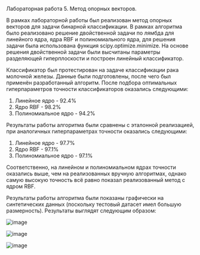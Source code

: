 Лабораторная работа 5. Метод опорных векторов.

  В рамках лабораторной работы был реализован метод опорных векторов для задачи бинарной классификации. В рамках алгоритма было реализовано решение двойственной задачи по лямбда для линейного ядра, ядра RBF и полиномиального ядра, для решения задачи была использована функция scipy.optimize.minimize. На основе решения двойственной задачи были высчитаны параметры разделяющей гиперплоскости и построен линейный классификатор.

  Классификатор был протестирован на задаче классификации рака молочной железы. Данные были подготовлены, после чего был применён разработанный алгоритм. После подбора оптимальных гиперпараметров точности классификаторов оказались следующими:

1) Линейное ядро - 92.4%
2) Ядро RBF - 98.2%
3) Полиномиальное ядро - 94.2%

  Результаты работы алгоритма были сравнены с эталонной реализацией, при аналогичных гиперпараметрах точности оказались следующими:

1) Линейное ядро - 97.7%
2) Ядро RBF - 97.1%
3) Полиномиальное ядро - 97.1%

  Соответственно, на линейном и полиномиальном ядрах точности оказались выше, чем на реализованных вручную алгоритмах, однако самую высокую точность всё равно показал реализованный метод с ядром RBF.

  Результаты работы алгоритма были показаны графически на синтетических данных (поскольку тестовый датасет имел большую размерность). Результаты выглядят следующим образом:

  ![image](https://github.com/user-attachments/assets/1841fbfd-7afc-44a5-93c8-b4fbe26bf2d3)

  ![image](https://github.com/user-attachments/assets/78e7e804-2621-4b83-a63f-b814c4337e8b)

![image](https://github.com/user-attachments/assets/6b4c80c2-9fe0-4e39-9b90-b954a39269ba)


  




